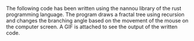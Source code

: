 The following code has been written using the nannou library of the rust programming language.
The program draws a fractal tree using recursion and changes the branching angle based on the movement of the mouse on the computer screen. A GIF is attached to see the output of the written code.